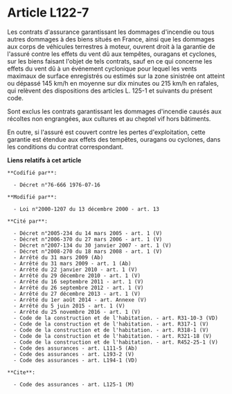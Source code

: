 # Article L122-7

Les contrats d'assurance garantissant les dommages d'incendie ou tous autres dommages à des biens situés en France, ainsi que
les dommages aux corps de véhicules terrestres à moteur, ouvrent droit à la garantie de l'assuré contre les effets du vent dû
aux tempêtes, ouragans et cyclones, sur les biens faisant l'objet de tels contrats, sauf en ce qui concerne les effets du
vent dû à un événement cyclonique pour lequel les vents maximaux de surface enregistrés ou estimés sur la zone sinistrée ont
atteint ou dépassé 145 km/h en moyenne sur dix minutes ou 215 km/h en rafales, qui relèvent des dispositions des articles L.
125-1 et suivants du présent code.

Sont exclus les contrats garantissant les dommages d'incendie causés aux récoltes non engrangées, aux cultures et au cheptel
vif hors bâtiments.

En outre, si l'assuré est couvert contre les pertes d'exploitation, cette garantie est étendue aux effets des tempêtes,
ouragans ou cyclones, dans les conditions du contrat correspondant.

**Liens relatifs à cet article**

	**Codifié par**:

	  - Décret n°76-666 1976-07-16

	**Modifié par**:

	  - Loi n°2000-1207 du 13 décembre 2000 - art. 13

	**Cité par**:

	  - Décret n°2005-234 du 14 mars 2005 - art. 1 (V)
	  - Décret n°2006-370 du 27 mars 2006 - art. 1 (V)
	  - Décret n°2007-134 du 30 janvier 2007 - art. 1 (V)
	  - Décret n°2008-270 du 18 mars 2008 - art. 1 (V)
	  - Arrêté du 31 mars 2009 (Ab)
	  - Arrêté du 31 mars 2009 - art. 1 (Ab)
	  - Arrêté du 22 janvier 2010 - art. 1 (V)
	  - Arrêté du 29 décembre 2010 - art. 1 (V)
	  - Arrêté du 16 septembre 2011 - art. 1 (V)
	  - Arrêté du 26 septembre 2012 - art. 1 (V)
	  - Arrêté du 27 décembre 2013 - art. 1 (V)
	  - Arrêté du 1er août 2014 - art. Annexe (V)
	  - Arrêté du 5 juin 2015 - art. 1 (V)
	  - Arrêté du 25 novembre 2016 - art. 1 (V)
	  - Code de la construction et de l'habitation. - art. R31-10-3 (VD)
	  - Code de la construction et de l'habitation. - art. R317-1 (V)
	  - Code de la construction et de l'habitation. - art. R318-1 (V)
	  - Code de la construction et de l'habitation. - art. R321-18 (V)
	  - Code de la construction et de l'habitation. - art. R452-25-1 (V)
	  - Code des assurances - art. L111-5 (Ab)
	  - Code des assurances - art. L193-2 (V)
	  - Code des assurances - art. L194-1 (VD)

	**Cite**:

	  - Code des assurances - art. L125-1 (M)
